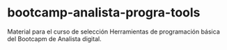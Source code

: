 # bootcamp-analista-progra-tools
Material para el curso de selección Herramientas de programación básica del Bootcapm de Analista digital.
